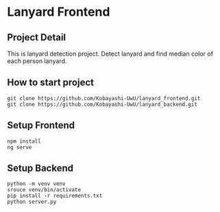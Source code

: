 # Lanyard Frontend
## Project Detail
This is lanyard detection project. Detect lanyard and find median color of each person lanyard.

## How to start project
```
git clone https://github.com/Kobayashi-UwU/lanyard_frontend.git
git clone https://github.com/Kobayashi-UwU/lanyard_backend.git
```
## Setup Frontend
```
npm install
ng serve
```

## Setup Backend
```
python -m venv venv
srouce venv/bin/activate
pip install -r requirements.txt
python server.py
```
